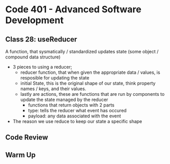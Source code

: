 # Code 401 - Advanced Software Development

## Class 28: useReducer 

A function, that sysmatically / standardized updates state (some object / compound data structure)
- 3 pieces to using a reducer;
  - reducer function, that when given the appropriate data / values, is resposible for updating the state
  - initial State, this is the original shape of our state, think property names / keys, and their values.
  - lastly are actions, these are functions that are run by components to update the state managed by the reducer
    - functions that return objects with 2 parts
     - type: tells the reducer what event has occured
     - payload: any data associated with the event
- The reason we use reduce to keep our state a specific shape


## Code Review

## Warm Up


